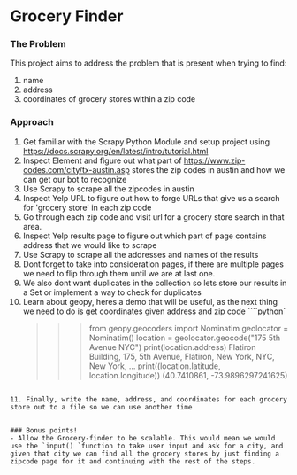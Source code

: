 Grocery Finder 
================


### The Problem 
This project aims to address the problem that is present when trying to find:
1. name
2. address
3. coordinates 
of grocery stores within a zip code 

### Approach 
1. Get familiar with the Scrapy Python Module and setup project using https://docs.scrapy.org/en/latest/intro/tutorial.html
2. Inspect Element and figure out what part of https://www.zip-codes.com/city/tx-austin.asp stores the zip codes in austin and how we can get our bot to recognize 
3. Use Scrapy to scrape all the zipcodes in austin 
4. Inspect Yelp URL to figure out how to forge URLs that give us a search for 'grocery store' in each zip code
5. Go through each zip code and visit url for a grocery store search in that area.
6. Inspect Yelp results page to figure out which part of page contains address that we would like to scrape
7. Use Scrapy to scrape all the addresses and names of the results
8. Dont forget to take into consideration pages, if there are multiple pages we need to flip through them until we are at last one. 
9. We also dont want duplicates in the collection so lets store our results in a Set or implement a way to check for duplicates
10. Learn about geopy, heres a demo that will be useful, as the next thing we need to do is get coordinates given address and zip code 
````python`    
    >>> from geopy.geocoders import Nominatim
    >>> geolocator = Nominatim()
    >>> location = geolocator.geocode("175 5th Avenue NYC")
    >>> print(location.address)
    Flatiron Building, 175, 5th Avenue, Flatiron, New York, NYC, New York, ...
    >>> print((location.latitude, location.longitude))
    (40.7410861, -73.9896297241625)
```
    
11. Finally, write the name, address, and coordinates for each grocery store out to a file so we can use another time


### Bonus points! 
- Allow the Grocery-finder to be scalable. This would mean we would use the `input() `function to take user input and ask for a city, and given that city we can find all the grocery stores by just finding a zipcode page for it and continuing with the rest of the steps.
    
